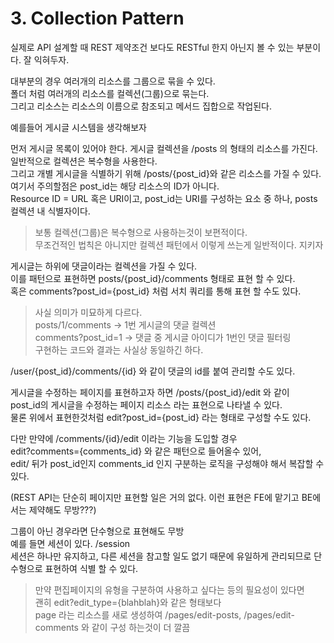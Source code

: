 # 3. Collection Pattern

실제로 API 설계할 때 REST 제약조건 보다도 RESTful 한지 아닌지 볼 수 있는 부분이다. 잘 익혀두자.

대부분의 경우 여러개의 리소스를 그룹으로 묶을 수 있다.  
폴더 처럼 여러개의 리소스를 컬렉션(그룹)으로 묶는다.  
그리고 리소스는 리소스의 이름으로 참조되고 메서드 집합으로 작업된다.

예를들어 게시글 시스템을 생각해보자

먼저 게시글 목록이 있어야 한다. 게시글 컬렉션을 /posts 의 형태의 리소스를 가진다.  
일반적으로 컬렉션은 복수형을 사용한다.  
그리고 개별 게시글을 식별하기 위해 /posts/{post_id}와 같은 리소스를 가질 수 있다.  
여기서 주의할점은 post_id는 해당 리소스의 ID가 아니다.  
Resource ID = URL 혹은 URI이고, post_id는 URI를 구성하는 요소 중 하나, posts 컬렉션 내 식별자이다.

> 보통 컬렉션(그룹)은 복수형으로 사용하는것이 보편적이다.  
> 무조건적인 법칙은 아니지만 컬렉션 패턴에서 이렇게 쓰는게 일반적이다. 지키자

게시글는 하위에 댓글이라는 컬렉션을 가질 수 있다.  
이를 패턴으로 표현하면 posts/{post_id}/comments 형태로 표현 할 수 있다.  
혹은 comments?post_id={post_id} 처럼 서치 쿼리를 통해 표현 할 수도 있다.

> 사실 의미가 미묘하게 다르다.  
> posts/1/comments -> 1번 게시글의 댓글 컬렉션  
> comments?post_id=1 -> 댓글 중 게시글 아이디가 1번인 댓글 필터링  
> 구현하는 코드와 결과는 사실상 동일하긴 하다.

/user/{post_id}/comments/{id} 와 같이 댓글의 id를 붙여 관리할 수도 있다.

게시글을 수정하는 페이지를 표현하고자 하면 /posts/{post_id}/edit 와 같이  
post_id의 게시글을 수정하는 페이지 리소스 라는 표현으로 나타낼 수 있다.  
물론 위에서 표현한것처럼 edit?post_id={post_id} 라는 형태로 구성할 수도 있다.

다만 만약에 /comments/{id}/edit 이라는 기능을 도입할 경우  
edit?comments={comments_id} 와 같은 패턴으로 들어올수 있어,  
edit/ 뒤가 post_id인지 comments_id 인지 구분하는 로직을 구성해야 해서 복잡할 수 있다.

(REST API는 단순히 페이지만 표현할 일은 거의 없다. 이런 표현은 FE에 맡기고 BE에서는 제약해도 무방???)

그룹이 아닌 경우라면 단수형으로 표현해도 무방  
예를 들면 세션이 있다. /session  
세션은 하나만 유지하고, 다른 세션을 참고할 일도 없기 때문에 유일하게 관리되므로 단수형으로 표현하여 식별 할 수 있다.

> 만약 편집페이지의 유형을 구분하여 사용하고 싶다는 등의 필요성이 있다면  
> 괜히 edit?edit_type={blahblah}와 같은 형태보다  
> page 라는 리소스를 새로 생성하여 /pages/edit-posts, /pages/edit-comments 와 같이 구성 하는것이 더 깔끔
